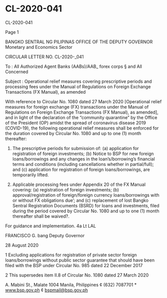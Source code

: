 # CL-2020-041

CL-2020-041

Page 1

BANGKO SENTRAL NG PILIPINAS OFFICE OF THE DEPUTY GOVERNOR Monetary and Economics Sector

CIRCULAR LETTER NO. CL-2020-_041

To : All Authorized Agent Banks (AABs)/AAB_ forex corps § and All Concerned

Subject : Operational relief measures covering prescriptive periods and processing fees under the Manual of Regulations on Foreign Exchange Transactions (FX Manual), as amended

With reference to Circular No. 1080 dated 27 March 2020 [Operational relief measures for foreign exchange (FX) transactions under the Manual of Regulations on Foreign Exchange Transactions (FX Manual), as amended], and in light of the declaration of the “community quarantine” by the Office of the President (OP) amidst the spread of coronavirus disease 2019 (COVID-19), the following operational relief measures shall be enforced for the duration covered by Circular No. 1080 and up to one (1) month thereafter:

1. The prescriptive periods for submission of: (a) application for registration of foreign investments; (b) Notice to BSP for new foreign loans/borrowings and any changes in the loan’s/borrowing’s financial terms and conditions (including cancellations whether in partial/full); and (c) application for registration of foreign loans/borrowings, are temporarily lifted.

2. Applicable processing fees under Appendix 20 of the FX Manual covering: (a) registration of foreign investments; (b) approval/registration of foreign/foreign currency loans/borrowings with or without FX obligations due’; and (c) replacement of lost Bangko Sentral Registration Documents (BSRD) for loans and investments, filed during the period covered by Circular No. 1080 and up to one (1) month thereafter shall be waived?.

For guidance and implementation. 4a Lt LAL

FRANCISCO G. bang Deputy Governor

28 August 2020

1 Excluding applications for registration of private sector foreign loans/borrowings without public sector guarantee that should have been filed with the BSP under Circular No. 985 dated 22 December 2017

2 This supersedes item II.8 of Circular No. 1080 dated 27 March 2020

A. Mabini St., Malate 1004 Manila, Philippines ¢ (632) 7087701 * www.bsp.gov.ph ¢ bspmail@bsp.gov.ph